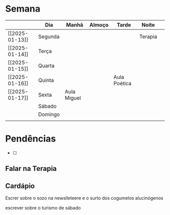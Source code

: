 # Semana
|                | **Dia** | Manhã       | Almoço | Tarde        | Noite   |     |
| -------------- | ------- | ----------- | ------ | ------------ | ------- | --- |
| [[2025-01-13]] | Segunda |             |        |              | Terapia |     |
| [[2025-01-14]] | Terça   |             |        |              |         |     |
| [[2025-01-15]] | Quarta  |             |        |              |         |     |
| [[2025-01-16]] | Quinta  |             |        | Aula Poética |         |     |
| [[2025-01-17]] | Sexta   | Aula Miguel |        |              |         |     |
|                | Sábado  |             |        |              |         |     |
|                | Domingo |             |        |              |         |     |
|                |         |             |        |              |         |     |

# Pendências
- [ ] 

## Falar na Terapia

## Cardápio


Escrer sobre o sozo na newslleteere e o surto dos cogumelos alucinógenos 

escrever sobre o turismo de sábado


